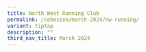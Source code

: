 ```yaml
---
title: North West Running Club
permalink: /cohesion/march-2024/nw-running/
variant: tiptap
description: ""
third_nav_title: March 2024
---
```

